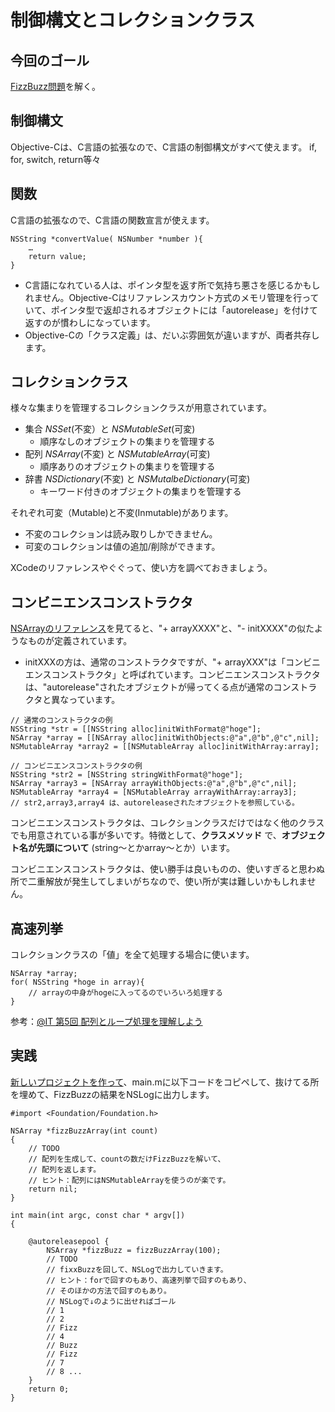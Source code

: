 制御構文とコレクションクラス
====
今回のゴール
----
[FizzBuzz問題](http://ja.wikipedia.org/wiki/Fizz_Buzz#FizzBuzz.E5.95.8F.E9.A1.8C.E3.80.80)を解く。


制御構文
----
Objective-Cは、C言語の拡張なので、C言語の制御構文がすべて使えます。
if, for, switch, return等々

関数
----
C言語の拡張なので、C言語の関数宣言が使えます。

```
NSString *convertValue( NSNumber *number ){
	…
	return value;
}
```
* C言語になれている人は、ポインタ型を返す所で気持ち悪さを感じるかもしれません。Objective-Cはリファレンスカウント方式のメモリ管理を行っていて、ポインタ型で返却されるオブジェクトには「autorelease」を付けて返すのが慣わしになっています。
* Objective-Cの「クラス定義」は、だいぶ雰囲気が違いますが、両者共存します。


コレクションクラス 
----
様々な集まりを管理するコレクションクラスが用意されています。

* 集合 _NSSet_(不変）と _NSMutableSet_(可変)
	* 順序なしのオブジェクトの集まりを管理する
* 配列 _NSArray_(不変) と _NSMutableArray_(可変)
	* 順序ありのオブジェクトの集まりを管理する
* 辞書 _NSDictionary_(不変) と _NSMutalbeDictionary_(可変)
	* キーワード付きのオブジェクトの集まりを管理する

それぞれ可変（Mutable)と不変(Inmutable)があります。

* 不変のコレクションは読み取りしかできません。
* 可変のコレクションは値の追加/削除ができます。

XCodeのリファレンスやぐぐって、使い方を調べておきましょう。

コンビニエンスコンストラクタ
----
[NSArrayのリファレンス](https://developer.apple.com/library/mac/#documentation/Cocoa/Reference/Foundation/Classes/NSArray_Class/NSArray.html)を見てると、"+ arrayXXXX"と、"- initXXXX"の似たようなものが定義されています。
- initXXXの方は、通常のコンストラクタですが、"+ arrayXXX"は「コンビニエンスコンストラクタ」と呼ばれています。コンビニエンスコンストラクタは、"autorelease"されたオブジェクトが帰ってくる点が通常のコンストラクタと異なっています。

```
// 通常のコンストラクタの例
NSString *str = [[NSString alloc]initWithFormat@"hoge"];
NSArray *array = [[NSArray alloc]initWithObjects:@"a",@"b",@"c",nil];
NSMutableArray *array2 = [[NSMutableArray alloc]initWithArray:array];

// コンビニエンスコンストラクタの例
NSString *str2 = [NSString stringWithFormat@"hoge"]; 
NSArray *array3 = [NSArray arrayWithObjects:@"a",@"b",@"c",nil];
NSMutableArray *array4 = [NSMutableArray arrayWithArray:array3];
// str2,array3,array4 は、autoreleaseされたオブジェクトを参照している。

```
コンビニエンスコンストラクタは、コレクションクラスだけではなく他のクラスでも用意されている事が多いです。特徴として、**クラスメソッド** で、**オブジェクト名が先頭について** (string〜とかarray〜とか）います。

コンビニエンスコンストラクタは、使い勝手は良いものの、使いすぎると思わぬ所で二重解放が発生してしまいがちなので、使い所が実は難しいかもしれません。


高速列挙
----
コレクションクラスの「値」を全て処理する場合に使います。

```
NSArray *array;
for( NSString *hoge in array){
	// arrayの中身がhogeに入ってるのでいろいろ処理する
}
```

参考：[@IT 第5回 配列とループ処理を理解しよう](http://www.atmarkit.co.jp/fcoding/articles/objc/05/objc05d.html)

実践
----
[新しいプロジェクトを作って](./01_createProject.md)、main.mに以下コードをコピペして、抜けてる所を埋めて、FizzBuzzの結果をNSLogに出力します。

```
#import <Foundation/Foundation.h>

NSArray *fizzBuzzArray(int count)
{
    // TODO
    // 配列を生成して、countの数だけFizzBuzzを解いて、
    // 配列を返します。
    // ヒント：配列にはNSMutableArrayを使うのが楽です。
    return nil;
}

int main(int argc, const char * argv[])
{

    @autoreleasepool {
        NSArray *fizzBuzz = fizzBuzzArray(100);
        // TODO
        // fixxBuzzを回して、NSLogで出力していきます。
        // ヒント：forで回すのもあり、高速列挙で回すのもあり、
        // そのほかの方法で回すのもあり。
        // NSLogで↓のように出せればゴール
        // 1
        // 2
        // Fizz
        // 4
        // Buzz
        // Fizz
        // 7
        // 8 ...
    }
    return 0;
}

```

